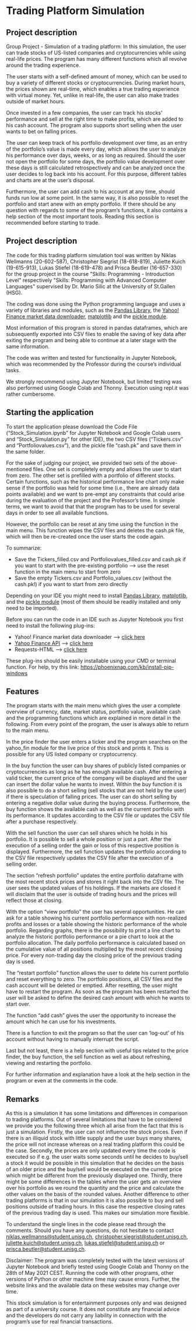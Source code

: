 # Trading Platform Simulation
## Project description
Group Project - Simulation of a trading platform: In this simulation, the user can trade stocks of US-listed companies and cryptocurrencies while using real-life prices. The program has many different functions which all revolve around the trading experience.

The user starts with a self-defined amount of money, which can be used to buy a variety of different stocks or cryptocurrencies. During market hours, the prices shown are real-time, which enables a true trading experience with virtual money. Yet, unlike in real-life, the user can also make trades outside of market hours.

Once invested in a few companies, the user can track his stocks’ performance and sell at the right time to make profits, which are added to his cash account. The program also supports short selling when the user wants to bet on falling prices. 

The user can keep track of his portfolio development over time, as an entry of the portfolio’s value is made every day, which allows the user to analyze his performance over days, weeks, or as long as required. Should the user not open the portfolio for some days, the portfolio value development over these days is still calculated retrospectively and can be analyzed once the user decides to log back into his account. For this purpose, different tables and charts are at the user’s disposal.

Furthermore, the user can add cash to his account at any time, should funds run low at some point. In the same way, it is also possible to reset the portfolio and start anew with an empty portfolio. If there should be any question with regards to some of the program’s functions, it also contains a help section of the most important tools. Reading this section is recommended before starting to trade.
## Project description
The code for this trading platform simulation tool was written by Niklas Wellmanns (20-602-587), Christopher Siegrist (18-618-819), Juliette Kuich (19-615-913), Lukas Stiefel (18-619-478) and Prisca Beutler (16-657-330) for the group project in the course "Skills: Programming - Introduction Level" respectively "Skills: Programming with Advanced Computer Languages" supervised by Dr. Mario Silic at the University of St.Gallen (HSG). 

The coding was done using the Python programming language and uses a variety of libraries and modules, such as the [Pandas Library](https://pandas.pydata.org/), the [Yahoo! Finance market data downloader](https://pypi.org/project/yfinance/), [matplotlib](https://matplotlib.org/) and the [pickle module](https://docs.python.org/3/library/pickle.html).

Most information of this program is stored in pandas dataframes, which are subsequently exported into CSV files to enable the saving of key data after exiting the program and being able to continue at a later stage with the same information.

The code was written and tested for functionality in Jupyter Notebook, which was recommended by the Professor during the course’s individual tasks.

We strongly recommend using Jupyter Notebook, but limited testing was also performed using Google Colab and Thonny. Execution using repl.it was rather cumbersome.
## Starting the application
To start the application please download the Code File (“Stock_Simulation.ipynb” for Jupyter Notebook and Google Colab users and “Stock_Simulation.py” for other IDE), the two CSV files (“Tickers.csv” and “Portfoliovalues.csv”), and the pickle file “cash.pk” and save them in the same folder.

For the sake of judging our project, we provided two sets of the above-mentioned files. One set is completely empty and allows the user to start from zero. The other set is prefilled with a portfolio of different stocks. Certain functions, such as the historical performance line chart only make sense if the portfolio was held for some time (i.e., there are already data points available) and we want to pre-empt any constraints that could arise during the evaluation of the project and the Professor’s time. In simple terms, we want to avoid that that the program has to be used for several days in order to see all available functions.

However, the portfolio can be reset at any time using the function in the main menu. This function wipes the CSV files and deletes the cash.pk file, which will then be re-created once the user starts the code again. 

To summarize:
-	Save the Tickers_filled.csv and Portfoliovalues_filled.csv and cash.pk if you want to start with the pre-existing portfolio --> use the reset function in the main menu to start from zero
-	Save the empty Tickers.csv and Portfolio_values.csv (without the cash.pk!) if you want to start from zero directly

Depending on your IDE you might need to install [Pandas Library](https://pandas.pydata.org/), [matplotlib](https://matplotlib.org/), and the [pickle module](https://docs.python.org/3/library/pickle.html) (most of them should be readily installed and only need to be imported). 

Before you can run the code in an IDE such as Jupyter Notebook you first need to install the following plug-ins:
-	Yahoo! Finance market data downloader --> [click here](https://pypi.org/project/yahoo-fin/)
-	[Yahoo Finance API](http://theautomatic.net/yahoo_fin-documentation/) --> [click here](https://pypi.org/project/yfinance/)
-	Requests-HTML --> [click here](https://docs.python-requests.org/projects/requests-html/en/latest/)

These plug-ins should be easily installable using your CMD or terminal function. 
For help, try this link: https://phoenixnap.com/kb/install-pip-windows

## Features
The program starts with the main menu which gives the user a complete overview of currency, date, market status, portfolio value, available cash and the programming functions which are explained in more detail in the following. From every point of the program, the user is always able to return to the main menu.

In the price finder the user enters a ticker and the program searches on the yahoo_fin module for the live price of this stock and prints it. This is possible for any US listed company or cryptocurrency. 

In the buy function the user can buy shares of publicly listed companies or cryptocurrencies as long as he has enough available cash. After entering a valid ticker, the current price of the company will be displayed and the user can insert the dollar value he wants to invest. Within the buy function it is also possible to do a short selling (sell stocks that are not held by the user) if there is speculation of falling prices. The user can do short selling by entering a negative dollar value during the buying process. Furthermore, the buy function shows the available cash as well as the current portfolio with its performance. It updates according to the CSV file or updates the CSV file after a purchase respectively. 

With the sell function the user can sell shares which he holds in his portfolio. It is possible to sell a whole position or just a part. After the execution of a selling order the gain or loss of this respective position is displayed. Furthermore, the sell function updates the portfolio according to the CSV file respectively updates the CSV file after the execution of a selling order.

The section “refresh portfolio” updates the entire portfolio dataframe with the most recent stock prices and stores it right back into the CSV file. The user sees the updated values of his holdings. If the markets are closed it will disclaim that the user is outside of trading hours and the prices will reflect those at closing.

With the option “view portfolio” the user has several opportunities. He can ask for a table showing his current portfolio performance with non-realized profits and losses or a table showing the historic performance of the whole portfolio. Regarding graphs, there is the possibility to print a line chart to analyze the historic portfolio performance or a pie chart to look at the portfolio allocation. The daily portfolio performance is calculated based on the cumulative value of all positions multiplied by the most recent closing price. For every non-trading day the closing price of the previous trading day is used. 

The “restart portfolio” function allows the user to delete his current portfolio and reset everything to zero. The portfolio positions, all CSV files and the cash account will be deleted or emptied. After resetting, the user might have to restart the program. As soon as the program has been restarted the user will be asked to define the desired cash amount with which he wants to start over. 

The function “add cash” gives the user the opportunity to increase the amount which he can use for his investments.

There is a function to exit the program so that the user can ‘log-out’ of his account without having to manually interrupt the script.

Last but not least, there is a help section with useful tips related to the price finder, the buy function, the sell function as well as about refreshing, viewing and restarting the portfolio.

For further information and explanation have a look at the help section in the program or even at the comments in the code.
## Remarks
As this is a simulation it has some limitations and differences in comparison to trading platforms. Out of several limitations that have to be considered we provide you the following three which all arise from the fact that this is just a simulation. Firstly, the user can not influence the stock prices. Even if there is an illiquid stock with little supply and the user buys many shares, the price will not increase whereas on a real trading platform this could be the case. Secondly, the prices are only updated every time the code is executed so if e.g. the user waits some seconds until he decides to buy/sell a stock it would be possible in this simulation that he decides on the basis of an older price and the buy/sell would be executed on the current price which might be different from the previously displayed one. Thirdly, there might be some differences in the tables where the user gets an overview over his portfolio as we round the quantity and the price and calculate the other values on the basis of the rounded values. Another difference to other trading platforms is that in our simulation it is also possible to buy and sell positions outside of trading hours. In this case the respective closing rates of the previous trading day is used. This makes our simulation more flexible.

To understand the single lines in the code please read through the comments. Should you have any questions, do not hesitate to contact niklas.wellmanns@student.unisg.ch, christopher.siegrist@student.unisg.ch, juliette.kuich@student.unisg.ch, lukas.stiefel@student.unisg.ch or prisca.beutler@student.unisg.ch. 

Disclaimer: The program was completely tested with the latest versions of Jupyter Notebook and briefly tested using Google Colab and Thonny on the 28th of May 2021 CEST. Running the code with other programs, other versions of Python or other machine time may cause errors. Further, the website links and the available data on these websites may change over time. 

This stock simulation is for entertainment purposes only and was designed as part of a university course. It does not constitute any financial advice and the developers do not carry any liability in connection with the program’s use for real financial transactions.
